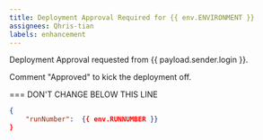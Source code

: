 ```yaml
---
title: Deployment Approval Required for {{ env.ENVIRONMENT }}
assignees: Qhris-tian
labels: enhancement
---
```


Deployment Approval requested from {{ payload.sender.login }}.

Comment "Approved" to kick the deployment off.


=== DON'T CHANGE BELOW THIS LINE
```json target_payload
{
    "runNumber":  {{ env.RUNNUMBER }}
}
```
